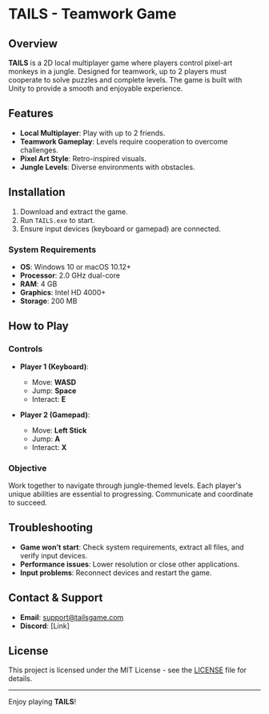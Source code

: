 # TAILS - Teamwork Game

## Overview
**TAILS** is a 2D local multiplayer game where players control pixel-art monkeys in a jungle. Designed for teamwork, up to 2 players must cooperate to solve puzzles and complete levels. The game is built with Unity to provide a smooth and enjoyable experience.

## Features
- **Local Multiplayer**: Play with up to 2 friends.
- **Teamwork Gameplay**: Levels require cooperation to overcome challenges.
- **Pixel Art Style**: Retro-inspired visuals.
- **Jungle Levels**: Diverse environments with obstacles.

## Installation
1. Download and extract the game.
2. Run `TAILS.exe` to start.
3. Ensure input devices (keyboard or gamepad) are connected.

### System Requirements
- **OS**: Windows 10 or macOS 10.12+
- **Processor**: 2.0 GHz dual-core
- **RAM**: 4 GB
- **Graphics**: Intel HD 4000+
- **Storage**: 200 MB

## How to Play
### Controls
- **Player 1 (Keyboard)**: 
  - Move: **WASD**
  - Jump: **Space**
  - Interact: **E**
  
- **Player 2 (Gamepad)**: 
  - Move: **Left Stick**
  - Jump: **A**
  - Interact: **X**

### Objective
Work together to navigate through jungle-themed levels. Each player's unique abilities are essential to progressing. Communicate and coordinate to succeed.

## Troubleshooting
- **Game won’t start**: Check system requirements, extract all files, and verify input devices.
- **Performance issues**: Lower resolution or close other applications.
- **Input problems**: Reconnect devices and restart the game.

## Contact & Support
- **Email**: support@tailsgame.com  
- **Discord**: [Link]

## License
This project is licensed under the MIT License - see the [LICENSE](./LICENSE) file for details.

---

Enjoy playing **TAILS**!

